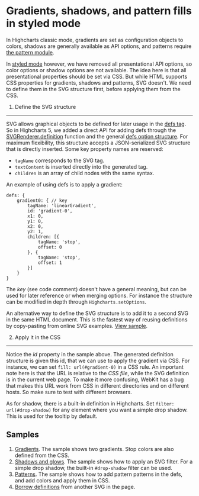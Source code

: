 Gradients, shadows, and pattern fills in styled mode
===

In Highcharts classic mode, gradients are set as configuration objects to colors, shadows are generally available as API options, and patterns require [the pattern module](https://www.highcharts.com/docs/chart-design-and-style/pattern-fills). 

In [styled mode](https://highcharts.com/docs/chart-design-and-style/style-by-css) however, we have removed all presentational API options, so color options or shadow options are not available. The idea here is that all presentational properties should be set via CSS. But while HTML supports CSS properties for gradients, shadows and patterns, SVG doesn't. We need to define them in the SVG structure first, before applying them from the CSS.

1. Define the SVG structure
----------------------------

SVG allows graphical objects to be defined for later usage in the [defs tag](https://developer.mozilla.org/en-US/docs/Web/SVG/Element/defs). So in Highcharts 5, we added a direct API for adding defs through the [SVGRenderer.definition](https://api.highcharts.com/highcharts/SVGRenderer.definition) function and the general [defs option structure](https://api.highcharts.com/highcharts/defs). For maximum flexibility, this structure accepts a JSON-serialized SVG structure that is directly inserted. Some key property names are reserved:

*   `tagName` corresponds to the SVG tag.
*   `textContent` is inserted directly into the generated tag.
*   `children` is an array of child nodes with the same syntax.

An example of using defs is to apply a gradient: 


    defs: {
        gradient0: { // key
            tagName: 'linearGradient',
            id: 'gradient-0',
            x1: 0,
            y1: 0,
            x2: 0,
            y2: 1,
            children: [{
                tagName: 'stop',
                offset: 0
            }, {
                tagName: 'stop',
                offset: 1
            }]
        }
    }



The _key_ (see code comment) doesn't have a general meaning, but can be used for later reference or when merging options. For instance the structure can be modified in depth through `Highcharts.setOptions`. 

An alternative way to define the SVG structure is to add it to a second SVG in the same HTML document. This is the fastest way of reusing definitions by copy-pasting from online SVG examples. [View sample](https://highcharts.com/samples/highcharts/css/gradient-island/).

2. Apply it in the CSS
-----------------------

Notice the _id_ property in the sample above. The generated definition structure is given this id, that we can use to apply the gradient via CSS. For instance, we can set `fill: url(#gradient-0)` in a CSS rule. An important note here is that the URL is relative to the _CSS file_, while the SVG definition is in the current web page. To make it more confusing, WebKit has a bug that makes this URL work from CSS in different directories and on different hosts. So make sure to test with different browsers.

As for shadow, there is a built-in definition in Highcharts. Set `filter: url(#drop-shadow)` for any element where you want a simple drop shadow. This is used for the tooltip by default.

Samples
-------

1.  [Gradients](https://highcharts.com/samples/highcharts/css/gradient/). The sample shows two gradients. Stop colors are also defined from the CSS.
2.  [Shadows and glows](https://highcharts.com/samples/highcharts/css/shadow/). The sample shows how to apply an SVG filter. For a simple drop shadow, the built-in `#drop-shadow` filter can be used.
3.  [Patterns](https://highcharts.com/samples/highcharts/css/pattern/). The sample shows how to add pattern patterns in the defs, and add colors and apply them in CSS. 
4.  [Borrow definitions](https://highcharts.com/samples/highcharts/css/gradient-island/) from another SVG in the page.
